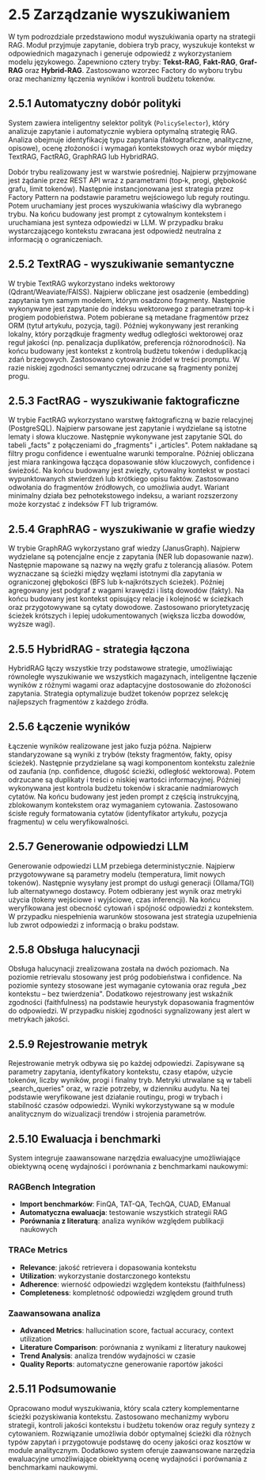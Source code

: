 # 2.5 Zarządzanie wyszukiwaniem

W tym podrozdziale przedstawiono moduł wyszukiwania oparty na strategii RAG. Moduł przyjmuje zapytanie, dobiera tryb pracy, wyszukuje kontekst w odpowiednich magazynach i generuje odpowiedź z wykorzystaniem modelu językowego. Zapewniono cztery tryby: **Tekst-RAG**, **Fakt-RAG**, **Graf-RAG** oraz **Hybrid-RAG**. Zastosowano wzorzec Factory do wyboru trybu oraz mechanizmy łączenia wyników i kontroli budżetu tokenów.

## 2.5.1 Automatyczny dobór polityki

System zawiera inteligentny selektor polityk (`PolicySelector`), który analizuje zapytanie i automatycznie wybiera optymalną strategię RAG. Analiza obejmuje identyfikację typu zapytania (faktograficzne, analityczne, opisowe), ocenę złożoności i wymagań kontekstowych oraz wybór między TextRAG, FactRAG, GraphRAG lub HybridRAG.

Dobór trybu realizowany jest w warstwie pośredniej. Najpierw przyjmowane jest żądanie przez REST API wraz z parametrami (top‑k, progi, głębokość grafu, limit tokenów). Następnie instancjonowana jest strategia przez Factory Pattern na podstawie parametru wejściowego lub reguły routingu. Potem uruchamiany jest proces wyszukiwania właściwy dla wybranego trybu. Na końcu budowany jest prompt z cytowalnym kontekstem i uruchamiana jest synteza odpowiedzi w LLM. W przypadku braku wystarczającego kontekstu zwracana jest odpowiedź neutralna z informacją o ograniczeniach.

## 2.5.2 TextRAG - wyszukiwanie semantyczne

W trybie TextRAG wykorzystano indeks wektorowy (Qdrant/Weaviate/FAISS). Najpierw obliczane jest osadzenie (embedding) zapytania tym samym modelem, którym osadzono fragmenty. Następnie wykonywane jest zapytanie do indeksu wektorowego z parametrami top‑k i progiem podobieństwa. Potem pobierane są metadane fragmentów przez ORM (tytuł artykułu, pozycja, tagi). Później wykonywany jest reranking lokalny, który porządkuje fragmenty według odległości wektorowej oraz reguł jakości (np. penalizacja duplikatów, preferencja różnorodności). Na końcu budowany jest kontekst z kontrolą budżetu tokenów i deduplikacją zdań brzegowych. Zastosowano cytowanie źródeł w treści promptu. W razie niskiej zgodności semantycznej odrzucane są fragmenty poniżej progu.

## 2.5.3 FactRAG - wyszukiwanie faktograficzne

W trybie FactRAG wykorzystano warstwę faktograficzną w bazie relacyjnej (PostgreSQL). Najpierw parsowane jest zapytanie i wydzielane są istotne lematy i słowa kluczowe. Następnie wykonywane jest zapytanie SQL do tabeli „facts" z połączeniami do „fragments" i „articles". Potem nakładane są filtry progu confidence i ewentualne warunki temporalne. Później obliczana jest miara rankingowa łącząca dopasowanie słów kluczowych, confidence i świeżość. Na końcu budowany jest zwięzły, cytowalny kontekst w postaci wypunktowanych stwierdzeń lub krótkiego opisu faktów. Zastosowano odwołania do fragmentów źródłowych, co umożliwia audyt. Wariant minimalny działa bez pełnotekstowego indeksu, a wariant rozszerzony może korzystać z indeksów FT lub trigramów.

## 2.5.4 GraphRAG - wyszukiwanie w grafie wiedzy

W trybie GraphRAG wykorzystano graf wiedzy (JanusGraph). Najpierw wydzielane są potencjalne encje z zapytania (NER lub dopasowanie nazw). Następnie mapowane są nazwy na węzły grafu z tolerancją aliasów. Potem wyznaczane są ścieżki między węzłami istotnymi dla zapytania w ograniczonej głębokości (BFS lub k‑najkrótszych ścieżek). Później agregowany jest podgraf z wagami krawędzi i listą dowodów (fakty). Na końcu budowany jest kontekst opisujący relacje i kolejność w ścieżkach oraz przygotowywane są cytaty dowodowe. Zastosowano priorytetyzację ścieżek krótszych i lepiej udokumentowanych (większa liczba dowodów, wyższe wagi).

## 2.5.5 HybridRAG - strategia łączona

HybridRAG łączy wszystkie trzy podstawowe strategie, umożliwiając równoległe wyszukiwanie we wszystkich magazynach, inteligentne łączenie wyników z różnymi wagami oraz adaptacyjne dostosowanie do złożoności zapytania. Strategia optymalizuje budżet tokenów poprzez selekcję najlepszych fragmentów z każdego źródła.

## 2.5.6 Łączenie wyników

Łączenie wyników realizowane jest jako fuzja późna. Najpierw standaryzowane są wyniki z trybów (teksty fragmentów, fakty, opisy ścieżek). Następnie przydzielane są wagi komponentom kontekstu zależnie od zaufania (np. confidence, długość ścieżki, odległość wektorowa). Potem odrzucane są duplikaty i treści o niskiej wartości informacyjnej. Później wykonywana jest kontrola budżetu tokenów i skracanie nadmiarowych cytatów. Na końcu budowany jest jeden prompt z częścią instrukcyjną, zblokowanym kontekstem oraz wymaganiem cytowania. Zastosowano ścisłe reguły formatowania cytatów (identyfikator artykułu, pozycja fragmentu) w celu weryfikowalności.

## 2.5.7 Generowanie odpowiedzi LLM

Generowanie odpowiedzi LLM przebiega deterministycznie. Najpierw przygotowywane są parametry modelu (temperatura, limit nowych tokenów). Następnie wysyłany jest prompt do usługi generacji (Ollama/TGI) lub alternatywnego dostawcy. Potem odbierany jest wynik oraz metryki użycia (tokeny wejściowe i wyjściowe, czas inferencji). Na końcu weryfikowana jest obecność cytowań i spójność odpowiedzi z kontekstem. W przypadku niespełnienia warunków stosowana jest strategia uzupełnienia lub zwrot odpowiedzi z informacją o braku podstaw.

## 2.5.8 Obsługa halucynacji

Obsługa halucynacji zrealizowana została na dwóch poziomach. Na poziomie retrievalu stosowany jest próg podobieństwa i confidence. Na poziomie syntezy stosowane jest wymaganie cytowania oraz reguła „bez kontekstu – bez twierdzenia". Dodatkowo rejestrowany jest wskaźnik zgodności (faithfulness) na podstawie heurystyk dopasowania fragmentów do odpowiedzi. W przypadku niskiej zgodności sygnalizowany jest alert w metrykach jakości.

## 2.5.9 Rejestrowanie metryk

Rejestrowanie metryk odbywa się po każdej odpowiedzi. Zapisywane są parametry zapytania, identyfikatory kontekstu, czasy etapów, użycie tokenów, liczby wyników, progi i finalny tryb. Metryki utrwalane są w tabeli „search_queries" oraz, w razie potrzeby, w dzienniku audytu. Na tej podstawie weryfikowane jest działanie routingu, progi w trybach i stabilność czasów odpowiedzi. Wyniki wykorzystywane są w module analitycznym do wizualizacji trendów i strojenia parametrów.

## 2.5.10 Ewaluacja i benchmarki

System integruje zaawansowane narzędzia ewaluacyjne umożliwiające obiektywną ocenę wydajności i porównania z benchmarkami naukowymi:

### RAGBench Integration
- **Import benchmarków**: FinQA, TAT-QA, TechQA, CUAD, EManual
- **Automatyczna ewaluacja**: testowanie wszystkich strategii RAG
- **Porównania z literaturą**: analiza wyników względem publikacji naukowych

### TRACe Metrics
- **Relevance**: jakość retrievera i dopasowania kontekstu
- **Utilization**: wykorzystanie dostarczonego kontekstu
- **Adherence**: wierność odpowiedzi względem kontekstu (faithfulness)
- **Completeness**: kompletność odpowiedzi względem ground truth

### Zaawansowana analiza
- **Advanced Metrics**: hallucination score, factual accuracy, context utilization
- **Literature Comparison**: porównania z wynikami z literatury naukowej
- **Trend Analysis**: analiza trendów wydajności w czasie
- **Quality Reports**: automatyczne generowanie raportów jakości

## 2.5.11 Podsumowanie

Opracowano moduł wyszukiwania, który scala cztery komplementarne ścieżki pozyskiwania kontekstu. Zastosowano mechanizmy wyboru strategii, kontroli jakości kontekstu i budżetu tokenów oraz reguły syntezy z cytowaniem. Rozwiązanie umożliwia dobór optymalnej ścieżki dla różnych typów zapytań i przygotowuje podstawę do oceny jakości oraz kosztów w module analitycznym. Dodatkowo system oferuje zaawansowane narzędzia ewaluacyjne umożliwiające obiektywną ocenę wydajności i porównania z benchmarkami naukowymi.
